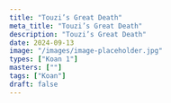 ```yaml
---
title: "Touzi’s Great Death"
meta_title: "Touzi’s Great Death"
description: "Touzi’s Great Death"
date: 2024-09-13
image: "/images/image-placeholder.jpg"
types: ["Koan 1"]
masters: [""]
tags: ["Koan"]
draft: false
---
```


